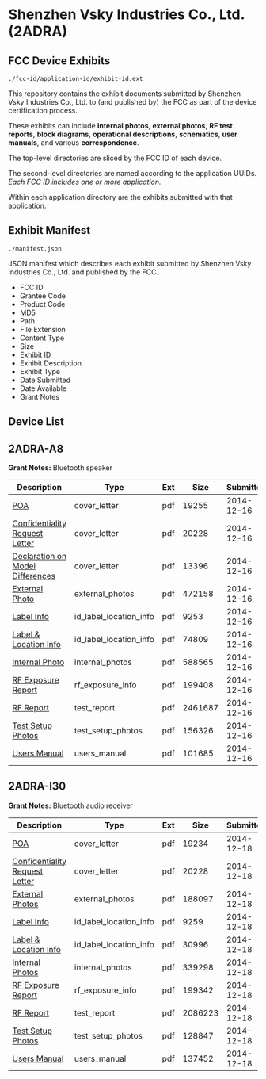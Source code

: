 # Shenzhen Vsky Industries Co., Ltd. (2ADRA)
## FCC Device Exhibits

```
./fcc-id/application-id/exhibit-id.ext
```

This repository contains the exhibit documents submitted by Shenzhen Vsky Industries Co., Ltd. to (and published by) the FCC as part of the device certification process.

These exhibits can include **internal photos**, **external photos**, **RF test reports**, **block diagrams**, **operational descriptions**, **schematics**, **user manuals**, and various **correspondence**.

The top-level directories are sliced by the FCC ID of each device.

The second-level directories are named according to the application UUIDs. *Each FCC ID includes one or more application.*

Within each application directory are the exhibits submitted with that application. 

## Exhibit Manifest

```
./manifest.json
```

JSON manifest which describes each exhibit submitted by Shenzhen Vsky Industries Co., Ltd. and published by the FCC.

- FCC ID
- Grantee Code
- Product Code
- MD5
- Path
- File Extension
- Content Type
- Size
- Exhibit ID
- Exhibit Description
- Exhibit Type
- Date Submitted
- Date Available
- Grant Notes

## Device List
## 2ADRA-A8
**Grant Notes:** Bluetooth speaker

| Description | Type | Ext | Size | Submitted | Available |
| ----------- | ---- | --- | ---- | --------- | --------- |
| [POA](2ADRA-A8/a4a7740b090c733f9cdecd9782a78b47/2474977.pdf) | cover_letter | pdf | 19255 | 2014-12-16 | 2014-12-17 |
| [Confidentiality Request Letter](2ADRA-A8/a4a7740b090c733f9cdecd9782a78b47/2474978.pdf) | cover_letter | pdf | 20228 | 2014-12-16 | 2014-12-17 |
| [Declaration on Model Differences](2ADRA-A8/a4a7740b090c733f9cdecd9782a78b47/2474979.pdf) | cover_letter | pdf | 13396 | 2014-12-16 | 2014-12-17 |
| [External Photo](2ADRA-A8/a4a7740b090c733f9cdecd9782a78b47/2474986.pdf) | external_photos | pdf | 472158 | 2014-12-16 | 2014-12-17 |
| [Label Info](2ADRA-A8/a4a7740b090c733f9cdecd9782a78b47/2474988.pdf) | id_label_location_info | pdf | 9253 | 2014-12-16 | 2014-12-17 |
| [Label & Location Info](2ADRA-A8/a4a7740b090c733f9cdecd9782a78b47/2474989.pdf) | id_label_location_info | pdf | 74809 | 2014-12-16 | 2014-12-17 |
| [Internal Photo](2ADRA-A8/a4a7740b090c733f9cdecd9782a78b47/2474987.pdf) | internal_photos | pdf | 588565 | 2014-12-16 | 2014-12-17 |
| [RF Exposure Report](2ADRA-A8/a4a7740b090c733f9cdecd9782a78b47/2474984.pdf) | rf_exposure_info | pdf | 199408 | 2014-12-16 | 2014-12-17 |
| [RF Report](2ADRA-A8/a4a7740b090c733f9cdecd9782a78b47/2474983.pdf) | test_report | pdf | 2461687 | 2014-12-16 | 2014-12-17 |
| [Test Setup Photos](2ADRA-A8/a4a7740b090c733f9cdecd9782a78b47/2474985.pdf) | test_setup_photos | pdf | 156326 | 2014-12-16 | 2014-12-17 |
| [Users Manual](2ADRA-A8/a4a7740b090c733f9cdecd9782a78b47/2474990.pdf) | users_manual | pdf | 101685 | 2014-12-16 | 2014-12-17 |
## 2ADRA-I30
**Grant Notes:** Bluetooth audio receiver

| Description | Type | Ext | Size | Submitted | Available |
| ----------- | ---- | --- | ---- | --------- | --------- |
| [POA](2ADRA-I30/ca683044552215d42700ae88275e7cda/2477096.pdf) | cover_letter | pdf | 19234 | 2014-12-18 | 2014-12-18 |
| [Confidentiality Request Letter](2ADRA-I30/ca683044552215d42700ae88275e7cda/2477097.pdf) | cover_letter | pdf | 20228 | 2014-12-18 | 2014-12-18 |
| [External Photos](2ADRA-I30/ca683044552215d42700ae88275e7cda/2477105.pdf) | external_photos | pdf | 188097 | 2014-12-18 | 2014-12-18 |
| [Label Info](2ADRA-I30/ca683044552215d42700ae88275e7cda/2477107.pdf) | id_label_location_info | pdf | 9259 | 2014-12-18 | 2014-12-18 |
| [Label & Location Info](2ADRA-I30/ca683044552215d42700ae88275e7cda/2477108.pdf) | id_label_location_info | pdf | 30996 | 2014-12-18 | 2014-12-18 |
| [Internal Photos](2ADRA-I30/ca683044552215d42700ae88275e7cda/2477106.pdf) | internal_photos | pdf | 339298 | 2014-12-18 | 2014-12-18 |
| [RF Exposure Report](2ADRA-I30/ca683044552215d42700ae88275e7cda/2477104.pdf) | rf_exposure_info | pdf | 199342 | 2014-12-18 | 2014-12-18 |
| [RF Report](2ADRA-I30/ca683044552215d42700ae88275e7cda/2477101.pdf) | test_report | pdf | 2086223 | 2014-12-18 | 2014-12-18 |
| [Test Setup Photos](2ADRA-I30/ca683044552215d42700ae88275e7cda/2477102.pdf) | test_setup_photos | pdf | 128847 | 2014-12-18 | 2014-12-18 |
| [Users Manual](2ADRA-I30/ca683044552215d42700ae88275e7cda/2477109.pdf) | users_manual | pdf | 137452 | 2014-12-18 | 2014-12-18 |
